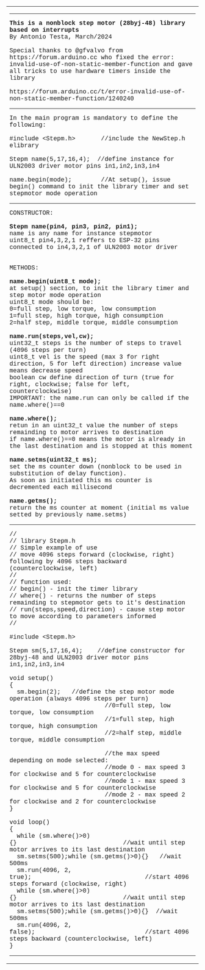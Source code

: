 <body>

<table border="0" cellspacing="0" cellpadding="0" id="table1">
	<tr>
		<td><hr>
		<p><font face="Courier"><b>This is a nonblock step motor (28byj-48) 
		library based on interrupts</b><br>By Antonio Testa, March/2024<br><br>
		Special thanks to @gfvalvo from https://forum.arduino.cc who fixed the 
		error: invalid-use-of-non-static-member-function and gave all tricks to 
		use hardware timers inside the library<br><br>https://forum.arduino.cc/t/error-invalid-use-of-non-static-member-function/1240240</font></p>
		<hr>
		<p><font face="Courier">In the main program is mandatory to define the 
		following:<br><br>#include &lt;Stepm.h&gt;&nbsp;&nbsp;&nbsp;&nbsp;&nbsp;&nbsp; 
		//include the NewStep.h elibrary <br><br>Stepm name(5,17,16,4);&nbsp; 
		//define instance for ULN2003 driver motor pins in1,in2,in3,in4<br><br>
		name.begin(mode);&nbsp;&nbsp;&nbsp;&nbsp;&nbsp;&nbsp;&nbsp; //At 
		setup(), issue begin() command to init the library timer and set 
		stepmotor mode operation</font></p><hr>
		<p><font face="Courier">CONSTRUCTOR:<br><br><b>Stepm name(pin4, pin3, 
		pin2, pin1); </b><br>name is any name for instance stepmotor<br>uint8_t 
		pin4,3,2,1 reffers to ESP-32 pins connected to in4,3,2,1 of ULN2003 
		motor driver<br><br><br>METHODS:<br>
		<br><b>name.begin(uint8_t mode);</b><br>at setup() section, to init the 
		library timer and step motor mode operation<br>uint8_t mode should be:<br>
		0=full step, low torque, low consumption<br>1=full step, high torque, 
		high consumption<br>2=half step, middle torque, middle consumption <br>
		<br><b>name.run(steps,vel,cw);</b><br>uint32_t steps is the number of 
		steps to travel (4096 steps per turn)<br>uint8_t vel is the speed (max 3 
		for right direction, 5 for left direction) increase value means decrease 
		speed<br>boolean cw define direction of turn (true for right, clockwise; 
		false for left, counterclockwise)<br>IMPORTANT: the name.run can only be 
		called if the name.where()==0 <br><br><b>name.where();</b><br>retun in 
		an uint32_t value the number of steps remainding to motor arrives to 
		destination<br>if name.where()==0 means the motor is already in the last 
		destination and is stopped at this moment<br><br><b>name.setms(uint32_t 
		ms);</b><br>set the ms counter down (nonblock to be used in substitution 
		of delay function).<br>As soon as initiated this ms counter is 
		decremented each millisecond<br><br><b>name.getms();</b><br>return the 
		ms counter at moment (initial ms value setted by previously name.setms)</font></p>
		<hr>
		<p><font face="Courier">//<br>// library Stepm.h<br>// Simple example of 
		use<br>// move 4096 steps forward (clockwise, right) following by 4096 
		steps backward (counterclockwise, left)<br>// <br>// function used:<br>
		// begin() - init the timer library<br>// where() - returns the number 
		of steps remainding to stepmotor gets to it's destination<br>// run(steps,speed,direction) 
		- cause step motor to move according to parameters informed<br>// <br>
		<br>#include &lt;Stepm.h&gt;<br><br>Stepm sm(5,17,16,4);&nbsp;&nbsp;&nbsp; 
		//define constructor for 28byj-48 and ULN2003 driver motor pins 
		in1,in2,in3,in4<br><br>void setup()<br>{<br>&nbsp; sm.begin(2);&nbsp;&nbsp; 
		//define the step motor mode operation (always 4096 steps per turn) <br>&nbsp;&nbsp;&nbsp;&nbsp;&nbsp;&nbsp;&nbsp;&nbsp;&nbsp;&nbsp;&nbsp;&nbsp;&nbsp;&nbsp;&nbsp;&nbsp;&nbsp;&nbsp;&nbsp;&nbsp;&nbsp;&nbsp;&nbsp;&nbsp;&nbsp; 
		//0=full step, low torque, low consumption<br>&nbsp;&nbsp;&nbsp;&nbsp;&nbsp;&nbsp;&nbsp;&nbsp;&nbsp;&nbsp;&nbsp;&nbsp;&nbsp;&nbsp;&nbsp;&nbsp;&nbsp;&nbsp;&nbsp;&nbsp;&nbsp;&nbsp;&nbsp;&nbsp;&nbsp; 
		//1=full step, high torque, high consumption<br>&nbsp;&nbsp;&nbsp;&nbsp;&nbsp;&nbsp;&nbsp;&nbsp;&nbsp;&nbsp;&nbsp;&nbsp;&nbsp;&nbsp;&nbsp;&nbsp;&nbsp;&nbsp;&nbsp;&nbsp;&nbsp;&nbsp;&nbsp;&nbsp;&nbsp; 
		//2=half step, middle torque, middle consumption<br><br>&nbsp;&nbsp;&nbsp;&nbsp;&nbsp;&nbsp;&nbsp;&nbsp;&nbsp;&nbsp;&nbsp;&nbsp;&nbsp;&nbsp;&nbsp;&nbsp;&nbsp;&nbsp;&nbsp;&nbsp;&nbsp;&nbsp;&nbsp;&nbsp;&nbsp; 
		//the max speed depending on mode selected:<br>&nbsp;&nbsp;&nbsp;&nbsp;&nbsp;&nbsp;&nbsp;&nbsp;&nbsp;&nbsp;&nbsp;&nbsp;&nbsp;&nbsp;&nbsp;&nbsp;&nbsp;&nbsp;&nbsp;&nbsp;&nbsp;&nbsp;&nbsp;&nbsp;&nbsp; 
		//mode 0 - max speed 3 for clockwise and 5 for counterclockwise<br>&nbsp;&nbsp;&nbsp;&nbsp;&nbsp;&nbsp;&nbsp;&nbsp;&nbsp;&nbsp;&nbsp;&nbsp;&nbsp;&nbsp;&nbsp;&nbsp;&nbsp;&nbsp;&nbsp;&nbsp;&nbsp;&nbsp;&nbsp;&nbsp;&nbsp; 
		//mode 1 - max speed 3 for clockwise and 5 for counterclockwise<br>&nbsp;&nbsp;&nbsp;&nbsp;&nbsp;&nbsp;&nbsp;&nbsp;&nbsp;&nbsp;&nbsp;&nbsp;&nbsp;&nbsp;&nbsp;&nbsp;&nbsp;&nbsp;&nbsp;&nbsp;&nbsp;&nbsp;&nbsp;&nbsp;&nbsp; 
		//mode 2 - max speed 2 for clockwise and 2 for counterclockwise<br>}<br>
		<br>void loop()<br>{<br>&nbsp; while (sm.where()&gt;0){}&nbsp;&nbsp;&nbsp;&nbsp;&nbsp;&nbsp;&nbsp;&nbsp;&nbsp;&nbsp;&nbsp;&nbsp;&nbsp;&nbsp;&nbsp;&nbsp;&nbsp;&nbsp;&nbsp;&nbsp;&nbsp;&nbsp;&nbsp;&nbsp;&nbsp;&nbsp;&nbsp;&nbsp; 
		//wait until step motor arrives to its last destination<br>&nbsp; sm.setms(500);while 
		(sm.getms()&gt;0){}&nbsp;&nbsp; //wait 500ms<br>&nbsp; sm.run(4096, 2, true);&nbsp;&nbsp;&nbsp;&nbsp;&nbsp;&nbsp;&nbsp;&nbsp;&nbsp;&nbsp;&nbsp;&nbsp;&nbsp;&nbsp;&nbsp;&nbsp;&nbsp;&nbsp;&nbsp;&nbsp;&nbsp;&nbsp;&nbsp;&nbsp;&nbsp;&nbsp;&nbsp;&nbsp;&nbsp;&nbsp; 
		//start 4096 steps forward (clockwise, right) <br>&nbsp; while (sm.where()&gt;0){}&nbsp;&nbsp;&nbsp;&nbsp;&nbsp;&nbsp;&nbsp;&nbsp;&nbsp;&nbsp;&nbsp;&nbsp;&nbsp;&nbsp;&nbsp;&nbsp;&nbsp;&nbsp;&nbsp;&nbsp;&nbsp;&nbsp;&nbsp;&nbsp;&nbsp;&nbsp;&nbsp;&nbsp; 
		//wait until step motor arrives to its last destination<br>&nbsp; sm.setms(500);while 
		(sm.getms()&gt;0){}&nbsp; //wait 500ms<br>&nbsp; sm.run(4096, 2, false);&nbsp;&nbsp;&nbsp;&nbsp;&nbsp;&nbsp;&nbsp;&nbsp;&nbsp;&nbsp;&nbsp;&nbsp;&nbsp;&nbsp;&nbsp;&nbsp;&nbsp;&nbsp;&nbsp;&nbsp;&nbsp;&nbsp;&nbsp;&nbsp;&nbsp;&nbsp;&nbsp;&nbsp;&nbsp; 
		//start 4096 steps backward (counterclockwise, left) <br>}</font></p>
		<hr></td>
	</tr>
</table>

</body>
